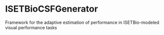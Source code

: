 # ISETBioCSFGenerator
Framework for the adaptive estimation of performance in ISETBio-modeled visual performance tasks
